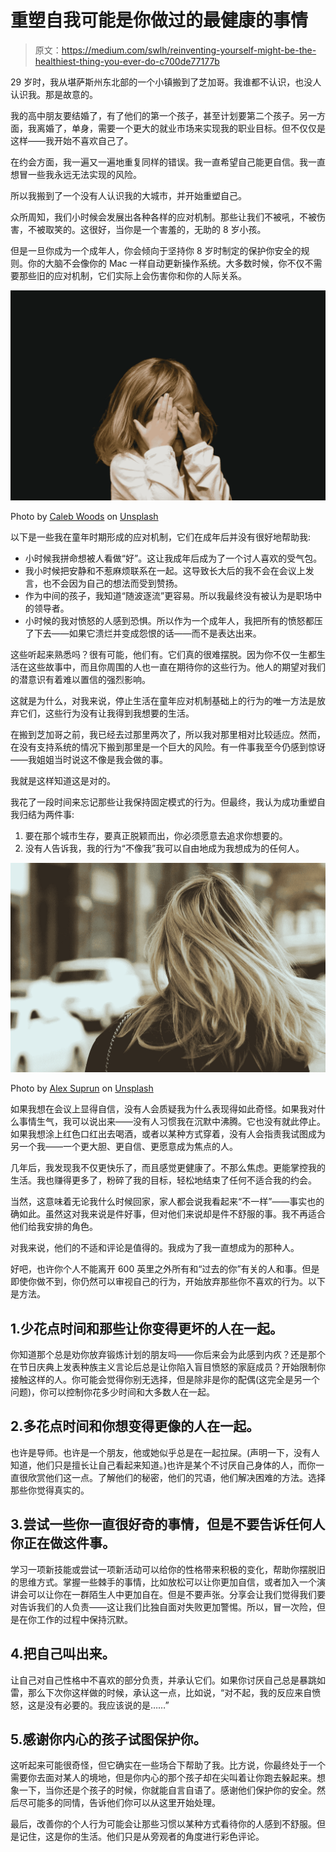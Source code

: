 # 重塑自我可能是你做过的最健康的事情

> 原文：<https://medium.com/swlh/reinventing-yourself-might-be-the-healthiest-thing-you-ever-do-c700de77177b>

29 岁时，我从堪萨斯州东北部的一个小镇搬到了芝加哥。我谁都不认识，也没人认识我。那是故意的。

我的高中朋友要结婚了，有了他们的第一个孩子，甚至计划要第二个孩子。另一方面，我离婚了，单身，需要一个更大的就业市场来实现我的职业目标。但不仅仅是这样——我开始不喜欢自己了。

在约会方面，我一遍又一遍地重复同样的错误。我一直希望自己能更自信。我一直想冒一些我永远无法实现的风险。

所以我搬到了一个没有人认识我的大城市，并开始重塑自己。

众所周知，我们小时候会发展出各种各样的应对机制。那些让我们不被吼，不被伤害，不被取笑的。这很好，当你是一个害羞的，无助的 8 岁小孩。

但是一旦你成为一个成年人，你会倾向于坚持你 8 岁时制定的保护你安全的规则。你的大脑不会像你的 Mac 一样自动更新操作系统。大多数时候，你不仅不需要那些旧的应对机制，它们实际上会伤害你和你的人际关系。

![](img/3e6263f263177484385b763be26659fd.png)

Photo by [Caleb Woods](https://unsplash.com/@caleb_woods?utm_source=unsplash&utm_medium=referral&utm_content=creditCopyText) on [Unsplash](https://unsplash.com/search/photos/child?utm_source=unsplash&utm_medium=referral&utm_content=creditCopyText)

以下是一些我在童年时期形成的应对机制，它们在成年后并没有很好地帮助我:

*   小时候我拼命想被人看做“好”。这让我成年后成为了一个讨人喜欢的受气包。
*   我小时候把安静和不惹麻烦联系在一起。这导致长大后的我不会在会议上发言，也不会因为自己的想法而受到赞扬。
*   作为中间的孩子，我知道“随波逐流”更容易。所以我最终没有被认为是职场中的领导者。
*   小时候的我对愤怒的人感到恐惧。所以作为一个成年人，我把所有的愤怒都压了下去——如果它溃烂并变成怨恨的话——而不是表达出来。

这些听起来熟悉吗？很有可能，他们有。它们真的很难摆脱。因为你不仅一生都生活在这些故事中，而且你周围的人也一直在期待你的这些行为。他人的期望对我们的潜意识有着难以置信的强烈影响。

这就是为什么，对我来说，停止生活在童年应对机制基础上的行为的唯一方法是放弃它们，这些行为没有让我得到我想要的生活。

在搬到芝加哥之前，我已经去过那里两次了，所以我对那里相对比较适应。然而，在没有支持系统的情况下搬到那里是一个巨大的风险。有一件事我至今仍感到惊讶——我姐姐当时说这不像是我会做的事。

我就是这样知道这是对的。

我花了一段时间来忘记那些让我保持固定模式的行为。但最终，我认为成功重塑自我归结为两件事:

1.  要在那个城市生存，要真正脱颖而出，你必须愿意去追求你想要的。
2.  没有人告诉我，我的行为“不像我”我可以自由地成为我想成为的任何人。

![](img/b66b2b2128794b23f5d3fe41df8989ee.png)

Photo by [Alex Suprun](https://unsplash.com/@sooprun?utm_source=unsplash&utm_medium=referral&utm_content=creditCopyText) on [Unsplash](https://unsplash.com/search/photos/girl%2C-city?utm_source=unsplash&utm_medium=referral&utm_content=creditCopyText)

如果我想在会议上显得自信，没有人会质疑我为什么表现得如此奇怪。如果我对什么事情生气，我可以说出来——没有人习惯我在沉默中沸腾。它也没有就此停止。如果我想涂上红色口红出去喝酒，或者以某种方式穿着，没有人会指责我试图成为另一个我——一个更大胆、更自信、更愿意成为焦点的人。

几年后，我发现我不仅更快乐了，而且感觉更健康了。不那么焦虑。更能掌控我的生活。我也赚得更多了，粉碎了我的目标，轻松地结束了任何不适合我的约会。

当然，这意味着无论我什么时候回家，家人都会说我看起来“不一样”——事实也的确如此。虽然这对我来说是件好事，但对他们来说却是件不舒服的事。我不再适合他们给我安排的角色。

对我来说，他们的不适和评论是值得的。我成为了我一直想成为的那种人。

好吧，也许你个人不能离开 600 英里之外所有和“过去的你”有关的人和事。但是即使你做不到，你仍然可以审视自己的行为，开始放弃那些你不喜欢的行为。以下是方法。

## 1.少花点时间和那些让你变得更坏的人在一起。

你知道那个总是劝你放弃锻炼计划的朋友吗——你后来会为此感到内疚？还是那个在节日庆典上发表种族主义言论后总是让你陷入盲目愤怒的家庭成员？开始限制你接触这样的人。你可能会觉得你别无选择，但是除非是你的配偶(这完全是另一个问题)，你可以控制你花多少时间和大多数人在一起。

## 2.多花点时间和你想变得更像的人在一起。

也许是导师。也许是一个朋友，他或她似乎总是在一起拉屎。(声明一下，没有人知道，他们只是擅长让自己看起来知道。)也许是某个不讨厌自己身体的人，而你一直很欣赏他们这一点。了解他们的秘密，他们的咒语，他们解决困难的方法。选择那些你觉得真实的。

## 3.尝试一些你一直很好奇的事情，但是不要告诉任何人你正在做这件事。

学习一项新技能或尝试一项新活动可以给你的性格带来积极的变化，帮助你摆脱旧的思维方式。掌握一些棘手的事情，比如放松可以让你更加自信，或者加入一个演讲会可以让你在一群陌生人中更加自在。但是不要声张。分享会让我们觉得我们要对告诉我们的人负责——这让我们比独自面对失败更加警惕。所以，冒一次险，但是在你工作的过程中保持沉默。

## 4.把自己叫出来。

让自己对自己性格中不喜欢的部分负责，并承认它们。如果你讨厌自己总是暴跳如雷，那么下次你这样做的时候，承认这一点，比如说，“对不起，我的反应来自愤怒，这是没有必要的。我应该说的是……”

## 5.感谢你内心的孩子试图保护你。

这听起来可能很奇怪，但它确实在一些场合下帮助了我。比方说，你最终处于一个需要你去面对某人的境地，但是你内心的那个孩子却在尖叫着让你跑去躲起来。想象一下，当你还是个孩子的时候，你就能自言自语了。感谢他们保护你的安全。然后尽可能多的同情，告诉他们你可以从这里开始处理。

最后，改善你的个人行为可能会让那些习惯以某种方式看待你的人感到不舒服。但是记住，这是你的生活。他们只是从旁观者的角度进行彩色评论。